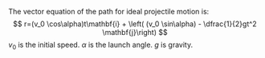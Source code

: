 The vector equation of the path for ideal projectile motion is:
$$
r=(v_0 \cos\alpha)t\mathbf{i} + \left( (v_0 \sin\alpha) - \dfrac{1}{2}gt^2 \mathbf{j}\right)
$$
$v_0$ is the initial speed. $\alpha$ is the launch angle. $g$ is gravity. 